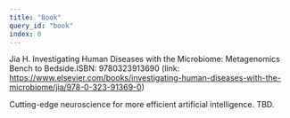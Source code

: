 ```yaml
---
title: "Book"
query_id: "book"
index: 0
---
```


Jia H. Investigating Human Diseases with the Microbiome: Metagenomics Bench to Bedside.ISBN: 9780323913690 (link: https://www.elsevier.com/books/investigating-human-diseases-with-the-microbiome/jia/978-0-323-91369-0)

Cutting-edge neuroscience for more efficient artificial intelligence. TBD.